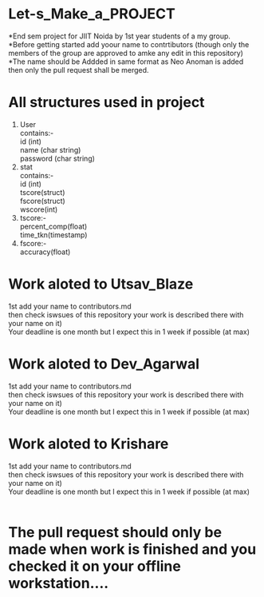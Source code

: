 # Let-s_Make_a_PROJECT

*End sem project for JIIT Noida by 1st year students of a my group.    
*Before getting started add yoour name to contrtibutors (though only the members of the group are approved to amke any edit in this repository)  
*The name should be Addded in same format as Neo Anoman is added then only the pull request shall be merged.  
# All structures used in project  
1. User  
contains:-  
id (int)  
name (char string)  
password (char string)  
2. stat  
contains:-  
id (int)  
tscore(struct)  
fscore(struct)  
wscore(int)  
3. tscore:-  
percent_comp(float)  
time_tkn(timestamp)
4. fscore:-  
accuracy(float)
# Work aloted to Utsav_Blaze  
1st add your name to contributors.md  
then check iswsues of this repository your work is described there with your name on it)  
Your deadline is one month but I expect this in 1 week if possible (at max)  
# Work aloted to Dev_Agarwal  
1st add your name to contributors.md  
then check iswsues of this repository your work is described there with your name on it)  
Your deadline is one month but I expect this in 1 week if possible (at max)  
# Work aloted to Krishare  
1st add your name to contributors.md  
then check iswsues of this repository your work is described there with your name on it)  
Your deadline is one month but I expect this in 1 week if possible (at max)  
<br>
# The pull request should only be made when work is finished and you checked it on your offline workstation....
